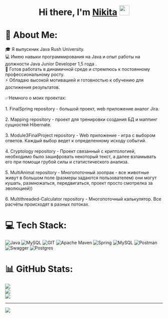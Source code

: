 <h1 align="center">Hi there, I'm <a href="https://daniilshat.ru/" target="_blank">Nikita</a> 
<img src="https://github.com/blackcater/blackcater/raw/main/images/Hi.gif" height="32"/></h1>

# 💫 About Me:
🎓 Я выпускник Java Rush University.<br>💻 Имею навыки программирования на Java  и опыт работы на должности Java Junior Developer 1,5 года . <br>🤝 Готов работать в динамичной среде и стремлюсь к постоянному профессиональному росту.<br>⚡ Обладаю высокой мотивацией и готовностью к обучению для достижения результатов.<br> <br>✅Немного о моих проектах:<br>
<br> 1. FinalSpring repository - большой проект, web приложение аналог Jira. <br>
<br> 2. Mapping repository - проект для тренировки cоздания БД и маппинг сущностей Hibernate. <br>
<br> 3. Module3FinalProject repository - Web приложение - игра с выбором ответов. Каждый выбор ведет к определенному исходу событий. <br>
<br> 4. Cryptology repository - Проект связанный с криптологией, необходимо было зашифровать некоторый текст, а далее взламывать его при помощи грубой силы и статистического анализа. <br>
<br> 5. MultiAnimal repository - Многопоточный зоопрак - все животные живут в большом поле (размеры задаются пользователем) они могут кушать, размножаться, передвигаться, проект просто смотрелка за эволюцией)) <br>
<br> 6. Multithreaded-Calculator repository - Многопоточный калькулятор. Все расчёты происходят в разных потоках. <br>


# 💻 Tech Stack:
![Java](https://img.shields.io/badge/java-%23ED8B00.svg?style=for-the-badge&logo=openjdk&logoColor=white) ![MySQL](https://img.shields.io/badge/mysql-%2300000f.svg?style=for-the-badge&logo=mysql&logoColor=white) ![GIT](https://img.shields.io/badge/Git-fc6d26?style=for-the-badge&logo=git&logoColor=white) ![Apache Maven](https://img.shields.io/badge/Apache%20Maven-C71A36?style=for-the-badge&logo=Apache%20Maven&logoColor=white) ![Spring](https://img.shields.io/badge/spring-%236DB33F.svg?style=for-the-badge&logo=spring&logoColor=white) ![MySQL](https://img.shields.io/badge/mysql-%2300000f.svg?style=for-the-badge&logo=mysql&logoColor=white) ![Postman](https://img.shields.io/badge/Postman-FF6C37?style=for-the-badge&logo=postman&logoColor=white) ![Swagger](https://img.shields.io/badge/-Swagger-%23Clojure?style=for-the-badge&logo=swagger&logoColor=white) ![Postgres](https://img.shields.io/badge/postgres-%23316192.svg?style=for-the-badge&logo=postgresql&logoColor=white)
# 📊 GitHub Stats:
![](https://github-readme-stats.vercel.app/api?username=GoryainovNikita&theme=default&hide_border=false&include_all_commits=false&count_private=false)<br/>
![](https://github-readme-streak-stats.herokuapp.com/?user=GoryainovNikita&theme=default&hide_border=false)<br/>
![](https://github-readme-stats.vercel.app/api/top-langs/?username=GoryainovNikita&theme=default&hide_border=false&include_all_commits=false&count_private=false&layout=compact)

---
[![](https://visitcount.itsvg.in/api?id=GoryainovNikita&icon=0&color=0)](https://visitcount.itsvg.in)

<!-- Proudly created with GPRM ( https://gprm.itsvg.in ) -->
